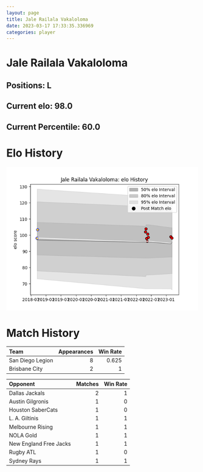 ```yaml
---  
layout: page  
title: Jale Railala Vakaloloma  
date: 2023-03-17 17:33:35.336969  
categories: player  
---
```

# Jale Railala Vakaloloma

## Positions: L

## Current elo: 98.0

## Current Percentile: 60.0

# Elo History


![elo history](history_JaleRailalaVakaloloma.png)
# Match History


| Team             |   Appearances |   Win Rate |
|:-----------------|--------------:|-----------:|
| San Diego Legion |             8 |      0.625 |
| Brisbane City    |             2 |      1     |

| Opponent               |   Matches |   Win Rate |
|:-----------------------|----------:|-----------:|
| Dallas Jackals         |         2 |          1 |
| Austin Gilgronis       |         1 |          0 |
| Houston SaberCats      |         1 |          0 |
| L. A. Giltinis         |         1 |          1 |
| Melbourne Rising       |         1 |          1 |
| NOLA Gold              |         1 |          1 |
| New England Free Jacks |         1 |          1 |
| Rugby ATL              |         1 |          0 |
| Sydney Rays            |         1 |          1 |